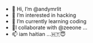 - 👋 Hi, I’m @andymrlit
- 👀 I’m interested in hacking
- 🌱  I’m currently learning coding
- 💞️I collaborate with @zeeone ...
- 📫 iam haitian ...🇭🇹😇


<!---
andymrlit/andymrlit is a ✨ special ✨ repository because its `README.md` (this file) appears on your GitHub profile.
You can click the Preview link to take a look at your changes.
--->
